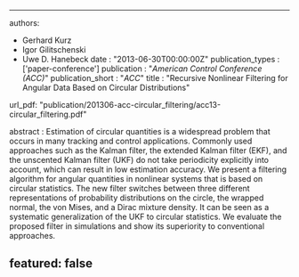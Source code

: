 ---

authors:
- Gerhard Kurz
- Igor Gilitschenski
- Uwe D. Hanebeck
date : "2013-06-30T00:00:00Z"
publication_types : ['paper-conference']
publication : "*American Control Conference (ACC)*"
publication_short : "*ACC*"
title : "Recursive Nonlinear Filtering for Angular Data Based on Circular Distributions"

url_pdf: "publication/201306-acc-circular_filtering/acc13-circular_filtering.pdf"

abstract :  Estimation of circular quantities is a widespread problem that occurs in many tracking and control applications. Commonly used approaches such as the Kalman filter, the extended Kalman filter (EKF), and the unscented Kalman filter (UKF) do not take periodicity explicitly into account, which can result in low estimation accuracy. We present a filtering algorithm for angular quantities in nonlinear systems that is based on circular statistics. The new filter switches between three different representations of probability distributions on the circle, the wrapped normal, the von Mises, and a Dirac mixture density. It can be seen as a systematic generalization of the UKF to circular statistics. We evaluate the proposed filter in simulations and show its superiority to conventional approaches.

featured: false
---